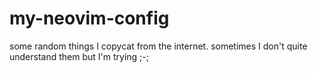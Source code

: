 # my-neovim-config

some random things I copycat from the internet.
sometimes I don't quite understand them but I'm trying ;-;
